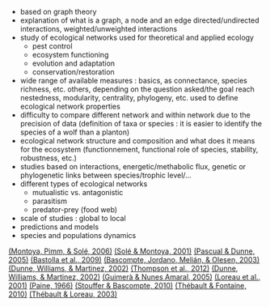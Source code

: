 * based on graph theory
* explanation of what is a graph, a node and an edge
  directed/undirected interactions, weighted/unweighted interactions
* study of ecological networks used for theoretical and applied ecology
  - pest control
  - ecosystem functioning
  - evolution and adaptation
  - conservation/restoration
* wide range of available measures :
  basics, as connectance, species richness, etc.
  others, depending on the question asked/the goal reach
    nestedness, modularity, centrality, phylogeny, etc.
  used to define ecological network properties
* difficulty to compare different network and within network due to the precision of data (definition of taxa or species : it is easier to identify the species of a wolf than a planton)
* ecological network structure and composition and what does it means for the ecosystem (functionnement, functional role of species, stability, robustness, etc.)
* studies based on interactions, energetic/methabolic flux, genetic or phylogenetic links between species/trophic level/...
* different types of ecological networks
  - mutualistic vs. antagonistic
  - parasitism
  - predator-prey (food web)
* scale of studies : global to local
* predictions and models
* species and populations dynamics


[\(Montoya, Pimm, & Solé, 2006\)](#@montoya2006a)
[\(Solé & Montoya, 2001\)](#@sole2001)
[\(Pascual & Dunne, 2005\)](#@pascual2005)
[\(Bastolla et al., 2009\)](#@bastolla2009)
[\(Bascompte, Jordano, Melián, & Olesen, 2003\)](#@bascompte2003)
[\(Dunne, Williams, & Martinez, 2002\)](#@dunne2002)
[\(Thompson et al., 2012\)](#@thompson2012)
[\(Dunne, Williams, & Martinez, 2002\)](#@dunne2002a)
[\(Guimerà & Nunes Amaral, 2005\)](#@guimera2005)
[\(Loreau et al., 2001\)](#@loreau2001)
[\(Paine, 1966\)](#@paine1966)
[\(Stouffer & Bascompte, 2010\)](#@stouffer2010)
[\(Thébault & Fontaine, 2010\)](#@thebault2010)
[\(Thébault & Loreau, 2003\)](#@thebault2003)
